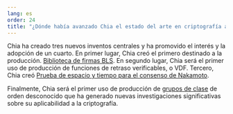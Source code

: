 ```yaml
---
lang: es
order: 24
title: "¿Dónde había avanzado Chia el estado del arte en criptografía aplicada?"
---
```


Chia ha creado tres nuevos inventos centrales y ha promovido el interés y la adopción de un cuarto. En primer lugar, Chia creó el primero destinado a la producción. [Biblioteca de firmas BLS](https://github.com/Chia-Network/bls-signatures). En segundo lugar, Chia será el primer uso de producción de funciones de retraso verificables, o VDF. Tercero, Chia creó [Prueba de espacio y tiempo para el consenso de Nakamoto](https://www.chia.net/assets/ChiaGreenPaper.pdf).

Finalmente, Chia será el primer uso de producción de [grupos de clase](https://github.com/Chia-Network/vdf-competition/blob/master/classgroups.pdf) de orden desconocido que ha generado nuevas investigaciones significativas sobre su aplicabilidad a la criptografía.
